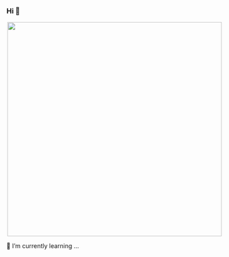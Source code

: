 ### Hi 👋
<p align="center">
  <a href="https://tianchao1995.github.io/blog/">
    <img width="500" src="https://ss2.bdstatic.com/70cFvnSh_Q1YnxGkpoWK1HF6hhy/it/u=3658379912,845864056&fm=26&gp=0.jpg">
  </a>
</p>

<!--
**akiko123456/akiko123456** is a ✨ _special_ ✨ repository because its `README.md` (this file) appears on your GitHub profile.

Here are some ideas to get you started:

- 🔭 I’m currently working on ...
- 🌱 I’m currently learning ...
- 👯 I’m looking to collaborate on ...
- 🤔 I’m looking for help with ...
- 💬 Ask me about ...
- 📫 How to reach me: ...
- 😄 Pronouns: ...
- ⚡ Fun fact: ...
-->

🌱 I’m currently learning ...
